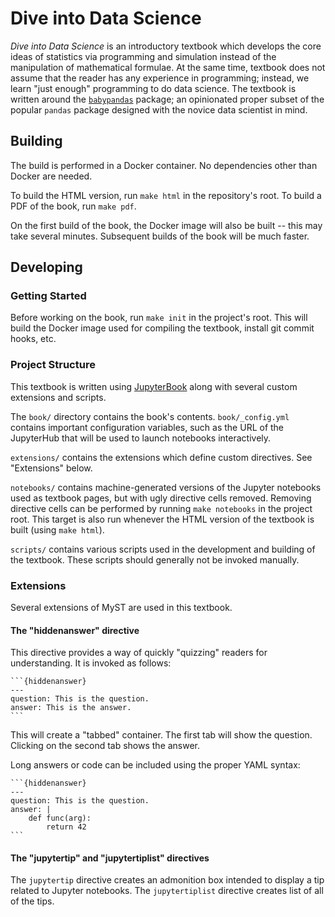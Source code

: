 Dive into Data Science
======================

*Dive into Data Science* is an introductory textbook which develops the core
ideas of statistics via programming and simulation instead of the manipulation
of mathematical formulae. At the same time, textbook does not assume that the
reader has any experience in programming; instead, we learn "just enough"
programming to do data science.  The textbook is written around the
[`babypandas`](https://github.com/babypandas-dev/babypandas) package; an
opinionated proper subset of the popular `pandas` package designed with the
novice data scientist in mind.


Building
--------

The build is performed in a Docker container. No dependencies other than Docker
are needed.

To build the HTML version, run `make html` in the repository's root. To build a
PDF of the book, run `make pdf`.

On the first build of the book, the Docker image will also be built -- this
may take several minutes. Subsequent builds of the book will be much faster.


Developing
----------

### Getting Started

Before working on the book, run `make init` in the project's root. This will
build the Docker image used for compiling the textbook, install git commit
hooks, etc.

### Project Structure

This textbook is written using [JupyterBook](jupyterbook.org) along with
several custom extensions and scripts.

The `book/` directory contains the book's contents. `book/_config.yml` contains
important configuration variables, such as the URL of the JupyterHub that will
be used to launch notebooks interactively.

`extensions/` contains the extensions which define custom directives. See
"Extensions" below.

`notebooks/` contains machine-generated versions of the Jupyter notebooks used
as textbook pages, but with ugly directive cells removed. Removing directive
cells can be performed by running `make notebooks` in the project root. This
target is also run whenever the HTML version of the textbook is built (using
`make html`).

`scripts/` contains various scripts used in the development and building of the
textbook. These scripts should generally not be invoked manually.

### Extensions

Several extensions of MyST are used in this textbook.

#### The "hiddenanswer" directive

This directive provides a way of quickly "quizzing" readers for understanding.
It is invoked as follows:

    ```{hiddenanswer}
    ---
    question: This is the question.
    answer: This is the answer.
    ```

This will create a "tabbed" container. The first tab will show the question.
Clicking on the second tab shows the answer.

Long answers or code can be included using the proper YAML syntax:

    ```{hiddenanswer}
    ---
    question: This is the question.
    answer: |
        def func(arg):
            return 42
    ```

#### The "jupytertip" and "jupytertiplist" directives

The `jupytertip` directive creates an admonition box intended to display a tip
related to Jupyter notebooks. The `jupytertiplist` directive creates list of
all of the tips.
